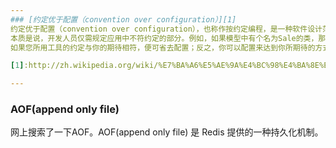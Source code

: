 ```yaml
---
### [约定优于配置（convention over configuration）][1]
约定优于配置（convention over configuration），也称作按约定编程，是一种软件设计范式，旨在减少软件开发人员需做决定的数量，获得简单的好处，而又不失灵活性。
本质是说，开发人员仅需规定应用中不符约定的部分。例如，如果模型中有个名为Sale的类，那么数据库中对应的表就会默认命名为sales。只有在偏离这一约定时，例如将该表命名为"products_sold"，才需写有关这个名字的配置。
如果您所用工具的约定与你的期待相符，便可省去配置；反之，你可以配置来达到你所期待的方式。

[1]:http://zh.wikipedia.org/wiki/%E7%BA%A6%E5%AE%9A%E4%BC%98%E4%BA%8E%E9%85%8D%E7%BD%AE

---
```

### AOF(append only file)
网上搜索了一下AOF。AOF(append only file) 是 Redis 提供的一种持久化机制。